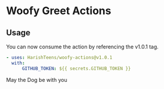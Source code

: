 # Woofy Greet Actions
## Usage

You can now consume the action by referencing the v1.0.1 tag.

```yaml
- uses: HarishTeens/woofy-actions@v1.0.1
  with:
      GITHUB_TOKEN: ${{ secrets.GITHUB_TOKEN }}
```

May the Dog be with you